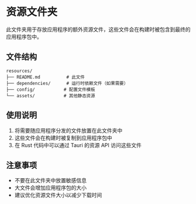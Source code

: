 # 资源文件夹

此文件夹用于存放应用程序的额外资源文件，这些文件会在构建时被包含到最终的应用程序包中。

## 文件结构

```
resources/
├── README.md          # 此文件
├── dependencies/      # 运行时依赖文件（如果需要）
├── config/           # 配置文件模板
└── assets/           # 其他静态资源
```

## 使用说明

1. 将需要随应用程序分发的文件放置在此文件夹中
2. 这些文件会在构建时被复制到应用程序包中
3. 在 Rust 代码中可以通过 Tauri 的资源 API 访问这些文件

## 注意事项

- 不要在此文件夹中放置敏感信息
- 大文件会增加应用程序包的大小
- 建议优化资源文件大小以减少下载时间 